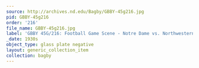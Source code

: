 ```yaml
---
source: http://archives.nd.edu/Bagby/GBBY-45g216.jpg
pid: GBBY-45g216
order: '216'
file_name: GBBY-45g216.jpg
label: 'GBBY 45G/216: Football Game Scene - Notre Dame vs. Northwestern - c1930s'
_date: 1930s
object_type: glass plate negative
layout: generic_collection_item
collection: bagby
---
```

